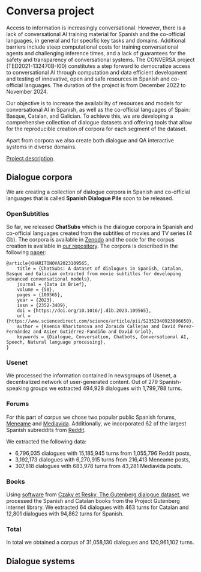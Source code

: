 # Conversa project

Access to information is increasingly conversational. However, there is a lack of conversational AI training material for Spanish and the co-official languages, in general and for specific key tasks and domains. Additional barriers include steep computational costs for training conversational agents and challenging inference times, and a lack of guarantees for the safety and transparency of conversational systems. The CONVERSA project (TED2021-132470B-I00) constitutes a step forward to democratize access to conversational AI through computation and data efficient development and testing of innovative, open and safe resources in Spanish and co-official languages. The duration of the project is from December 2022 to November 2024.

Our objective is to increase the availability of resources and models for conversational AI in Spanish, as well as the co-official languages of Spain: Basque, Catalan, and Galician. To achieve this, we are developing a comprehensive collection of dialogue datasets and offering tools that allow for the reproducible creation of corpora for each segment of the dataset. 

Apart from corpora we also create both dialogue and QA interactive systems in diverse domains.

[Project description](https://drive.google.com/file/d/1nTvVLMz9zb7_VBXHkhmNSTrPmEPvPr3t/view?usp=sharing).

## Dialogue corpora

We are creating a collection of dialogue corpora in Spanish and co-official languages that is called **Spanish Dialogue Pile** soon to be released. 

### OpenSubtitles

So far, we released **ChatSubs** which is the dialogue corpora in Spanish and co-official languages created from the subtitles of movies and TV series (4 Gb). The corpora is available in [Zenodo](https://zenodo.org/record/8220853) and the code for the corpus creation is available in [our repository](https://github.com/conversa-ai/ChatSubs). The corpora is described in the following [paper](https://www.sciencedirect.com/science/article/pii/S2352340923006650):

```
@article{KHARITONOVA2023109565,
    title = {ChatSubs: A dataset of dialogues in Spanish, Catalan, Basque and Galician extracted from movie subtitles for developing advanced conversational models},
    journal = {Data in Brief},
    volume = {50},
    pages = {109565},
    year = {2023},
    issn = {2352-3409},
    doi = {https://doi.org/10.1016/j.dib.2023.109565},
    url = {https://www.sciencedirect.com/science/article/pii/S2352340923006650},
    author = {Ksenia Kharitonova and Zoraida Callejas and David Pérez-Fernández and Asier Gutiérrez-Fandiño and David Griol},
    keywords = {Dialogue, Conversation, Chatbots, Conversational AI, Speech, Natural language processing},
}
```

### Usenet

We processed the information contained in newsgroups of Usenet, a decentralized network of user-generated content. Out of 279 Spanish-speaking groups we extracted 494,928 dialogues with 1,799,788 turns.

### Forums

For this part of corpus we chose two popular public Spanish forums, [Meneame](https://www.meneame.net/) and [Mediavida](https://www.mediavida.com/). Additionally, we incorporated 62 of the largest Spanish subreddits from [Reddit](https://www.reddit.com/). 

We extracted the following data:
- 6,796,035 dialogues with 15,185,945 turns from 1,055,796 Reddit posts,
- 3,192,173 dialogues with 6,270,915 turns from 216,413 Meneame posts,
- 307,818 dialogues with 683,978 turns from 43,281 Mediavida posts.

### Books

Using [software](https://github.com/ricsinaruto/gutenberg-dialog) from [Czaky et Resky, The Gutenberg dialogue dataset](https://aclanthology.org/2021.eacl-main.11/), we processed the Spanish and Catalan books from the Project Gutenberg internet library. We extracted 64 dialogues with 463 turns for Catalan and 12,801 dialogues with 94,862 turns for Spanish.

### Total 

In total we obtained a corpus of 31,058,130 dialogues and 120,961,102 turns.

## Dialogue systems
